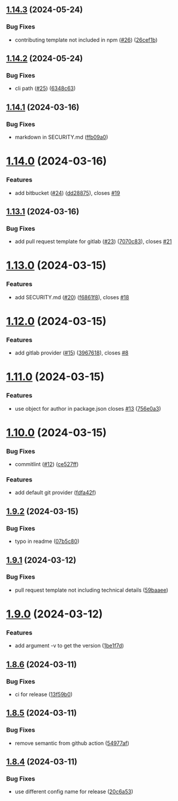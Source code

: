 ## [1.14.3](https://github.com/friedrith/contributing-generator/compare/v1.14.2...v1.14.3) (2024-05-24)


### Bug Fixes

* contributing template not included in npm ([#26](https://github.com/friedrith/contributing-generator/issues/26)) ([26cef1b](https://github.com/friedrith/contributing-generator/commit/26cef1b9e81e568adb115a73eba6f7d30d2acc59))

## [1.14.2](https://github.com/friedrith/contributing-generator/compare/v1.14.1...v1.14.2) (2024-05-24)


### Bug Fixes

* cli path ([#25](https://github.com/friedrith/contributing-generator/issues/25)) ([6348c63](https://github.com/friedrith/contributing-generator/commit/6348c6353593fa5e4bedbe62545b84e3aebed358))

## [1.14.1](https://github.com/friedrith/contributing-generator/compare/v1.14.0...v1.14.1) (2024-03-16)


### Bug Fixes

* markdown in SECURITY.md ([ffb09a0](https://github.com/friedrith/contributing-generator/commit/ffb09a0fe75d98a161628801f15207f0463b8a2d))

# [1.14.0](https://github.com/friedrith/contributing-generator/compare/v1.13.1...v1.14.0) (2024-03-16)


### Features

* add bitbucket ([#24](https://github.com/friedrith/contributing-generator/issues/24)) ([dd28875](https://github.com/friedrith/contributing-generator/commit/dd288757def7abc007a54212f1715137ac585507)), closes [#19](https://github.com/friedrith/contributing-generator/issues/19)

## [1.13.1](https://github.com/friedrith/contributing-generator/compare/v1.13.0...v1.13.1) (2024-03-16)


### Bug Fixes

* add pull request template for gitlab ([#23](https://github.com/friedrith/contributing-generator/issues/23)) ([7070c83](https://github.com/friedrith/contributing-generator/commit/7070c838ce21d7169f093f9909af2b5f7eca5121)), closes [#21](https://github.com/friedrith/contributing-generator/issues/21)

# [1.13.0](https://github.com/friedrith/contributing-generator/compare/v1.12.0...v1.13.0) (2024-03-15)


### Features

* add SECURITY.md ([#20](https://github.com/friedrith/contributing-generator/issues/20)) ([f6861f8](https://github.com/friedrith/contributing-generator/commit/f6861f8587ed137d91cd4beff53eb228e95f3a23)), closes [#18](https://github.com/friedrith/contributing-generator/issues/18)

# [1.12.0](https://github.com/friedrith/contributing-generator/compare/v1.11.0...v1.12.0) (2024-03-15)


### Features

* add gitlab provider ([#15](https://github.com/friedrith/contributing-generator/issues/15)) ([3967618](https://github.com/friedrith/contributing-generator/commit/39676186d5e1f358f92f323d999d525450de1604)), closes [#8](https://github.com/friedrith/contributing-generator/issues/8)

# [1.11.0](https://github.com/friedrith/contributing-generator/compare/v1.10.0...v1.11.0) (2024-03-15)


### Features

* use object for author in package.json closes [#13](https://github.com/friedrith/contributing-generator/issues/13) ([756e0a3](https://github.com/friedrith/contributing-generator/commit/756e0a3c9ba60c309a5cacb568ac26930f218522))

# [1.10.0](https://github.com/friedrith/contributing-generator/compare/v1.9.2...v1.10.0) (2024-03-15)


### Bug Fixes

* commitlint ([#12](https://github.com/friedrith/contributing-generator/issues/12)) ([ce527ff](https://github.com/friedrith/contributing-generator/commit/ce527ff88abe1282dc27169d5b9344ff3b69d798))


### Features

* add default git provider ([fdfa42f](https://github.com/friedrith/contributing-generator/commit/fdfa42f7645bfa2927bd67d8184f6b5ea8af0083))

## [1.9.2](https://github.com/friedrith/contributing-generator/compare/v1.9.1...v1.9.2) (2024-03-15)


### Bug Fixes

* typo in readme ([07b5c80](https://github.com/friedrith/contributing-generator/commit/07b5c809d01e813e67dd900d0aa28fe55bffa567))

## [1.9.1](https://github.com/friedrith/contributing-generator/compare/v1.9.0...v1.9.1) (2024-03-12)


### Bug Fixes

* pull request template not including technical details ([59baaee](https://github.com/friedrith/contributing-generator/commit/59baaee0e4136b5fabd300deba1f7f4b70d3af08))

# [1.9.0](https://github.com/friedrith/contributing-generator/compare/v1.8.6...v1.9.0) (2024-03-12)


### Features

* add argument -v to get the version ([1be1f7d](https://github.com/friedrith/contributing-generator/commit/1be1f7d4e505c522bb1bb43a52b79bfa400e54f6))

## [1.8.6](https://github.com/friedrith/contributing-generator/compare/v1.8.5...v1.8.6) (2024-03-11)


### Bug Fixes

* ci for release ([13f59b0](https://github.com/friedrith/contributing-generator/commit/13f59b009cbf0a26e65795fe0d09cb0f5cb3adae))

## [1.8.5](https://github.com/friedrith/contributing-generator/compare/v1.8.4...v1.8.5) (2024-03-11)


### Bug Fixes

* remove semantic from github action ([54977af](https://github.com/friedrith/contributing-generator/commit/54977af910fdcfdddd0c84780b7e710ed340bd09))

## [1.8.4](https://github.com/friedrith/contributing-generator/compare/v1.8.3...v1.8.4) (2024-03-11)


### Bug Fixes

* use different config name for release ([20c6a53](https://github.com/friedrith/contributing-generator/commit/20c6a537d0fdaeb311bee342ec53b651c59678c6))
